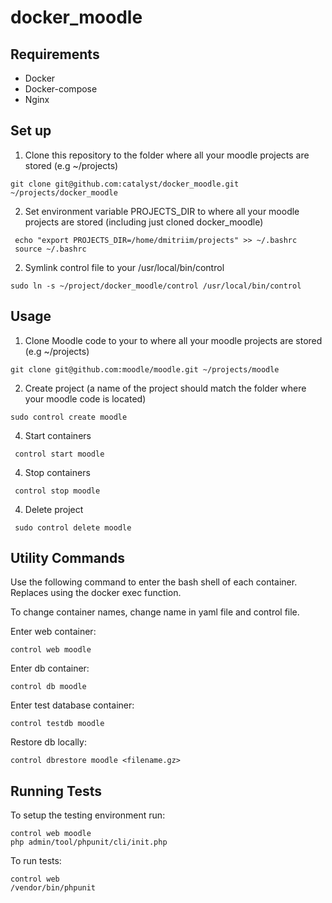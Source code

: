 # docker_moodle

## Requirements

- Docker
- Docker-compose
- Nginx

## Set up

1. Clone this repository to the folder where all your moodle projects are stored (e.g ~/projects)

```
git clone git@github.com:catalyst/docker_moodle.git ~/projects/docker_moodle
```

2. Set environment variable PROJECTS_DIR to where all your moodle projects are stored (including just cloned docker_moodle)

```
 echo "export PROJECTS_DIR=/home/dmitriim/projects" >> ~/.bashrc
 source ~/.bashrc
```

2. Symlink control file to your /usr/local/bin/control

```
sudo ln -s ~/project/docker_moodle/control /usr/local/bin/control
```

## Usage


1. Clone Moodle code to your  to where all your moodle projects are stored (e.g ~/projects)

```
git clone git@github.com:moodle/moodle.git ~/projects/moodle
```

2. Create project (a name of the project should match the folder where your moodle code is located)

```
sudo control create moodle 

```

4. Start containers

```
 control start moodle
```

4. Stop containers

```
 control stop moodle
```

4. Delete project

```
 sudo control delete moodle
```

## Utility Commands

Use the following command to enter the bash shell of each container.
Replaces using the docker exec function.

To change container names, change name in yaml file and control file.

Enter web container:

```
control web moodle
```

Enter db container:

```
control db moodle
```

Enter test database container:

```
control testdb moodle
```

Restore db locally:

```
control dbrestore moodle <filename.gz>
```

## Running Tests

To setup the testing environment run:

```
control web moodle
php admin/tool/phpunit/cli/init.php
```

To run tests:

```
control web
/vendor/bin/phpunit
```
